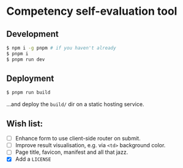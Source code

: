 # Competency self-evaluation tool

## Development

```sh
$ npm i -g pnpm # if you haven't already
$ pnpm i
$ pnpm run dev
```

## Deployment

```sh
$ pnpm run build
```

...and deploy the `build/` dir on a static hosting service.

## Wish list:

- [ ] Enhance form to use client-side router on submit.
- [ ] Improve result visualisation, e.g. via `<td>` background color.
- [ ] Page title, favicon, manifest and all that jazz.
- [x] Add a `LICENSE`
